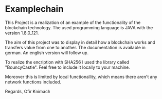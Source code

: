 # Examplechain
This Project is a realization of an example of the functionality of the blockchain technology.
The used programming language is JAVA with the version 1.8.0_121.

The aim of this project was to display in detail how a blockchain works and transfers value from one to another.
The documentation is available in german. An english version will follow up.

To realize the encription with SHA256 I used the library called "BouncyCastle". Feel free to include it locally to your machine.

Moreover this is limited by local functionallity, which means there aren't any network functions included.

Regards,
Ofir Knimach
